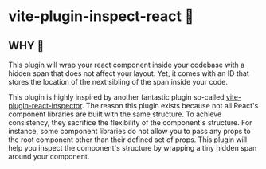 # vite-plugin-inspect-react 💞

## WHY 🙈

This plugin will wrap your react component inside your codebase with a hidden span that does not affect your layout.
Yet, it comes with an ID that stores the location of the next sibling of the span inside your code.

This plugin is highly inspired by another fantastic plugin so-called
[vite-plugin-react-inspector](https://github.com/sudongyuer/vite-plugin-react-inspector). The reason this plugin exists
because not all React's component libraries are built with the same structure. To achieve consistency, they sacrifice
the flexibility of the component's structure. For instance, some component libraries do not allow you to pass any props
to the root component other than their defined set of props. This plugin will help you inspect the component's structure
by wrapping a tiny hidden span around your component.
